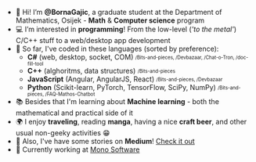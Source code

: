 - 👋 Hi! I’m **@BornaGajic**, a graduate student at the Department of Mathematics, Osijek - **Math** & **Computer science** program
- :computer: I’m interested in **programming**! From the low-level (_'to the metal'_) C/C++ stuff to a web/desktop app development
- 🤖 So far, I've coded in these languages (sorted by preference): 
  - **C#** (web, desktop, socket, COM) <sub><sup>/Bits-and-pieces, /Devbazaar, /Chat-o-Tron, /doc-fill-tool</sup></sub>
  - **C++** (alghoritms, data structures) <sub><sup>/Bits-and-pieces</sup></sub>
  - **JavaScript** (Angular, AngularJS, React) <sub><sup>/Bits-and-pieces, /Devbazaar</sup></sub>
  - **Python** (Scikit-learn, PyTorch, TensorFlow, SciPy, NumPy) <sub><sup>/Bits-and-pieces, /FAQ-Mathos-Chatbot</sup></sub>
- :books: Besides that I'm learning about **Machine learning** - both the mathematical and practical side of it
- :earth_africa: I enjoy **traveling**, reading **manga**, having a nice **craft beer**, and other usual non-geeky activities :grin:
- 📝 Also, I've have some stories on **Medium**! [Check it out](https://medium.com/@bornagajic)
- 🔨 Currently working at [Mono Software](https://mono.software/)
